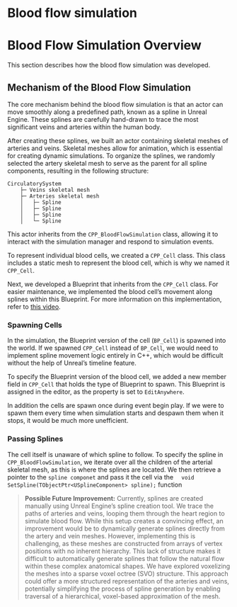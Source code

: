# Blood flow simulation 

# Blood Flow Simulation Overview

This section describes how the blood flow simulation was developed.

## Mechanism of the Blood Flow Simulation

The core mechanism behind the blood flow simulation is that an actor can move smoothly along a predefined path, known as a spline in Unreal Engine. These splines are carefully hand-drawn to trace the most significant veins and arteries within the human body.

After creating these splines, we built an actor containing skeletal meshes of arteries and veins. Skeletal meshes allow for animation, which is essential for creating dynamic simulations. To organize the splines, we randomly selected the artery skeletal mesh to serve as the parent for all spline components, resulting in the following structure:

```plaintext
CirculatorySystem
    ├─ Veins skeletal mesh 
    ├─ Arteries skeletal mesh
    │   ├─ Spline
    │   ├─ Spline
    │   ├─ Spline 
    │   └─ Spline
```

This actor inherits from the `CPP_BloodFlowSimulation` class, allowing it to interact with the simulation manager and respond to simulation events.

To represent individual blood cells, we created a `CPP_Cell` class. This class includes a static mesh to represent the blood cell, which is why we named it `CPP_Cell`.

Next, we developed a Blueprint that inherits from the `CPP_Cell` class. For easier maintenance, we implemented the blood cell’s movement along splines within this Blueprint. For more information on this implementation, refer to [this video](https://www.youtube.com/watch?v=-V6D5WtemMI).

### Spawning Cells
In the simulation, the Blueprint version of the cell (`BP_Cell`) is spawned into the world. If we spawned `CPP_Cell` instead of `BP_Cell`, we would need to implement spline movement logic entirely in C++, which would be difficult without the help of Unreal’s timeline feature. 

To specify the Blueprint version of the blood cell, we added a new member field in `CPP_Cell` that holds the type of Blueprint to spawn. This Blueprint is assigned in the editor, as the property is set to `EditAnywhere`.

In addition the cells are spawn once during event begin play. If we were to spawn them every time when simulation starts and despawn them when it stops, it would be much more unefficient. 

### Passing Splines
The cell itself is unaware of which spline to follow. To specify the spline in `CPP_BloodFlowSimulation`, we iterate over all the children of the arterial skeletal mesh, as this is where the splines are located. We then retrieve a pointer to the `spline componet` and pass it the cell via the `	void SetSpline(TObjectPtr<USplineComponent> spline);` function 




> **Possible Future Improvement:** Currently, splines are created manually using Unreal Engine’s spline creation tool. We trace the paths of arteries and veins, looping them through the heart region to simulate blood flow. While this setup creates a convincing effect, an improvement would be to dynamically generate splines directly from the artery and vein meshes. However, implementing this is challenging, as these meshes are constructed from arrays of vertex positions with no inherent hierarchy. This lack of structure makes it difficult to automatically generate splines that follow the natural flow within these complex anatomical shapes. 
>We have explored voxelizing the meshes into a sparse voxel octree (SVO) structure. This approach could offer a more structured representation of the arteries and veins, potentially simplifying the process of spline generation by enabling traversal of a hierarchical, voxel-based approximation of the mesh.



